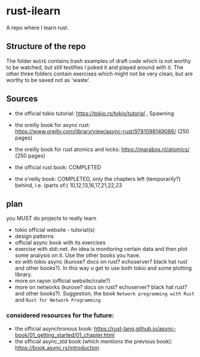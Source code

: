 # rust-ilearn
A repo where I learn rust.

## Structure of the repo

The folder `WaStE` contains trash examples of draft code which is not worthy to be watched, but still testifies I poked it and played around with it. The other three folders contain exercises which might not be very clean, but are worthy to be saved not as 'waste'.

## Sources

- the official tokio tutorial: https://tokio.rs/tokio/tutorial , Spawning

- the oreilly book for async rust: https://www.oreilly.com/library/view/async-rust/9781098149086/     (250 pages)
- the oreilly book for rust atomics and locks: https://marabos.nl/atomics/    (250 pages)

- the official rust book: COMPLETED
- the o'reilly book: COMPLETED, only the chapters left (temporarily?) behind, i.e. (parts of:) 10,12,13,16,17,21,22,23


## plan
you MUST do projects to really learn

- tokio official website - tutorial(s)
- design patterns
- official async book with its exercises
- exercise with std::net. An idea is monitoring certain data and then plot some analysis on it. Use the other books you have.
- ex with tokio async (kurose? docs on rust? echoserver? black hat rust and other books?). In this way u get to use both tokio and some plotting library.
- more on rayon (official website/crate?)
- more on networks (kurose? docs on rust? echoserver? black hat rust? and other books?). Suggestion, the book `Network programming with Rust` and `Rust for Network Programming`

### considered resources for the future:
- the official asynchronous book: https://rust-lang.github.io/async-book/01_getting_started/01_chapter.html
- the official async_std book (which mentions the previous book): https://book.async.rs/introduction
